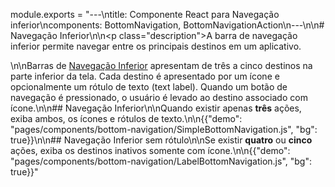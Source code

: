 module.exports = "---\ntitle: Componente React para Navegação inferior\ncomponents: BottomNavigation, BottomNavigationAction\n---\n\n# Navegação Inferior\n\n<p class=\"description\">A barra de navegação inferior permite navegar entre os principais destinos em um aplicativo.</p>\n\nBarras de [Navegação Inferior](https://material.io/design/components/bottom-navigation.html) apresentam de três a cinco destinos na parte inferior da tela. Cada destino é apresentado por um ícone e opcionalmente um rótulo de texto (text label). Quando um botão de navegação é pressionado, o usuário é levado ao destino associado com ícone.\n\n## Navegação Inferior\n\nQuando existir apenas **três** ações, exiba ambos, os ícones e rótulos de texto.\n\n{{\"demo\": \"pages/components/bottom-navigation/SimpleBottomNavigation.js\", \"bg\": true}}\n\n## Navegação Inferior sem rótulo\n\nSe existir **quatro** ou **cinco** ações, exiba os destinos inativos somente com ícone.\n\n{{\"demo\": \"pages/components/bottom-navigation/LabelBottomNavigation.js\", \"bg\": true}}"